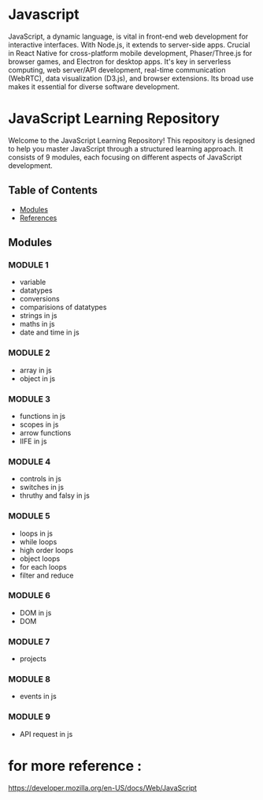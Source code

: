 # Javascript
JavaScript, a dynamic language, is vital in front-end web development for interactive interfaces. With Node.js, it extends to server-side apps. Crucial in React Native for cross-platform mobile development, Phaser/Three.js for browser games, and Electron for desktop apps. It's key in serverless computing, web server/API development, real-time communication (WebRTC), data visualization (D3.js), and browser extensions. Its broad use makes it essential for diverse software development.


# JavaScript Learning Repository

Welcome to the JavaScript Learning Repository! This repository is designed to help you master JavaScript through a structured learning approach. It consists of 9 modules, each focusing on different aspects of JavaScript development.

## Table of Contents

- [Modules](#modules)
- [References](#for-more-reference)

## Modules

### MODULE 1
   - variable
   - datatypes
   - conversions
   - comparisions of datatypes
   - strings in js
   - maths in js
   - date and time in js

### MODULE 2
   - array in js
   - object in js

### MODULE 3
   - functions in js
   - scopes in js
   - arrow functions
   - IIFE in js

###  MODULE 4
   - controls in js
   - switches in js
   - thruthy and falsy in js

###  MODULE 5
   - loops in js
   - while loops
   - high order loops
   - object loops
   - for each loops
   - filter and reduce

###  MODULE 6
   - DOM in js
   - DOM 

###  MODULE 7
   - projects

###  MODULE 8
   - events in js

###  MODULE 9
   - API request in js







#  for more reference :
  https://developer.mozilla.org/en-US/docs/Web/JavaScript
